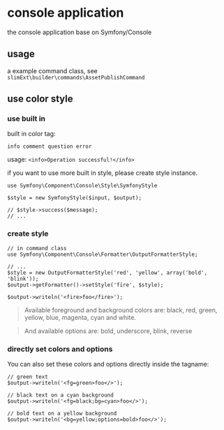 # console application

the console application base on Symfony/Console

## usage

a example command class, see `slimExt\builder\commands\AssetPublishCommand`

## use color style

### use built in

built in color tag:

```
info comment question error
```
 
usage: `<info>Operation successful!</info>`

if you want to use more built in style, please create style instance.

```
use Symfony\Component\Console\Style\SymfonyStyle

$style = new SymfonyStyle($input, $output);

// $style->success($message);
// ...
```

### create style

```
// in command class
use Symfony\Component\Console\Formatter\OutputFormatterStyle;

// ...
$style = new OutputFormatterStyle('red', 'yellow', array('bold', 'blink'));
$output->getFormatter()->setStyle('fire', $style);

$output->writeln('<fire>foo</fire>');
```

> Available foreground and background colors are: black, red, green, yellow, blue, magenta, cyan and white.

> And available options are: bold, underscore, blink, reverse

### directly set colors and options 
    
You can also set these colors and options directly inside the tagname:    
    
    // green text
    $output->writeln('<fg=green>foo</>');
    
    // black text on a cyan background
    $output->writeln('<fg=black;bg=cyan>foo</>');
    
    // bold text on a yellow background
    $output->writeln('<bg=yellow;options=bold>foo</>');